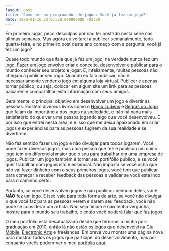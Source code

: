 ```yaml
---
layout: post
title: 'Como ser um programador de jogos: Você já fez um jogo?'
date: 1970-01-16 23:03:28.000000000 -03:00
---
```


Em primeiro lugar, peço desculpas por não ter postado nesta série nas últimas semanas. Mas agora eu voltarei a publicar semanalmente, toda quarta-feira, e no primeiro post deste ano começo com a pergunta: você já fez um jogo?

Quase todo mundo que fala que já fez um jogo, na verdade nunca fez um jogo. Fazer um jogo envolve criar o conceito, desenvolver e publicar para o mundo conhecer seu projeto e jogar. E, infelizmente, muitas pessoas não chegam a publicar seu jogo. Quando eu falo publicar, não é necessariamente vender o jogo em alguma loja virtual. Publicar é apenas tornar público, ou seja, colocar em algum site um link para as pessoas baixarem e compartilhar esta informação com seus amigos.

Geralmente, o principal objetivo em desenvolver um jogo é divertir as pessoas. Existem diversos livros como o [Homo Ludens](http://jnsilva.ludicum.org/Huizinga_HomoLudens.pdf "Homo Ludens") e [Regras do Jogo](http://gamedeveloper.com.br/blog/2012/08/15/regras-do-jogo-editora-blucher/ "Regras do Jogo") que falam da importância dos jogos na sociedade, e não há nada mais satisfatório do que ver uma pessoa jogando algo que você desenvolveu. É por isso que entrei nesta área, e é isso que me deixa apaixonado em criar jogos e experiências para as pessoas fugirem da sua realidade e se divertirem.

Não faz sentido fazer um jogo e não divulgar para todos jogarem. Você pode fazer diversos jogos, mas uma pessoa que fez e publicou um único jogo tem um diferencial maior que o seu para trabalhar em uma empresa de jogos. Publicar um jogo também é tornar seu portifólio público, e se você quer trabalhar com jogos isto é essencial. Não importa se você acha que não vai fazer dinheiro com o seus primeiros jogos, você tem que publicar para começar a receber feedback das pessoas e validar se você está indo para o caminho certo.

Portanto, se você desenvolveu jogos e não publicou nenhum deles, você **NÃO** fez um jogo. E isso vale para toda forma de arte, se você não divulgar o que você faz para as pessoas verem e darem seu feedback, você não pode se considerar um artista. Não seja tímido e não tenha vergonha, mostre para o mundo seu trabalho, e então você poderá falar que faz jogos.

O meu portfólio está desatualizado desde que terminei a minha pós-graduação em 2010, então lá não estão os jogos que desenvolvi na [Glu Mobile](http://glu.com "Glu"), [Electronic Arts](http://ea.com "EA") e freelances. Em breve vou montar uma página nova para mostrar todos os jogos que participei do desenvolvimento, mas por enquanto vocês podem ver o meu [portfólio aqui](http://cicanci.com "Portfolio").


